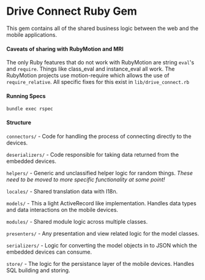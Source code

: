 # Drive Connect Ruby Gem

This gem contains all of the shared business logic between the web and the mobile applications.

#### Caveats of sharing with RubyMotion and MRI

The only Ruby features that do not work with RubyMotion are string `eval`'s and `require`. Things like class_eval and instance_eval all work. The RubyMotion projects use motion-require which allows the use of `require_relative`. All specific fixes for this exist in `lib/drive_connect.rb`


#### Running Specs

`bundle exec rspec`


#### Structure

`connectors/` - Code for handling the process of connecting directly to the devices.

`deserializers/` - Code responsible for taking data returned from the embedded devices.

`helpers/` - Generic and unclassified helper logic for random things. *These need to be moved to more specific functionality at some point!*

`locales/` - Shared translation data with I18n.

`models/` - This a light ActiveRecord like implementation. Handles data types and data interactions on the mobile devices.

`modules/` - Shared module logic across multiple classes.

`presenters/` - Any presentation and view related logic for the model classes.

`serializers/` - Logic for converting the model objects in to JSON which the embedded devices can consume.

`store/` - The logic for the persistance layer of the mobile devices. Handles SQL building and storing.
